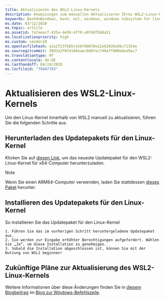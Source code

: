 ```yaml
---
title: Aktualisieren des WSL2-Linux-Kernels
description: Anweisungen zum manuellen Aktualisieren Ihres WSL2-Linux-Kernels
keywords: BashOnWindows, bash, wsl, windows, windows subsystem for linux, windowssubsystem, ubuntu, wsl.conf, wslconfig
ms.date: 03/12/2020
ms.topic: article
ms.assetid: 7afaeacf-435a-4e58-bff0-a9f0d75b8a51
ms.localizationpriority: high
ms.custom: seodec18
ms.openlocfilehash: a1a2f23fb05c426f80878e12e82026a96c71354e
ms.sourcegitcommit: 39d3a2f0f4184eaec8d8fec740aff800e8ea9ac7
ms.translationtype: HT
ms.contentlocale: de-DE
ms.lasthandoff: 04/24/2020
ms.locfileid: "79447743"
---
```

# <a name="updating-the-wsl-2-linux-kernel"></a>Aktualisieren des WSL2-Linux-Kernels

Um den Linux-Kernel innerhalb von WSL2 manuell zu aktualisieren, führen Sie die folgenden Schritte aus. 

## <a name="download-the-linux-kernel-update-package"></a>Herunterladen des Updatepakets für den Linux-Kernel

Klicken Sie auf [diesen Link](https://wslstorestorage.blob.core.windows.net/wslblob/wsl_update_x64.msi), um das neueste Updatepaket für den WSL2-Linux-Kernel für x64-Computer herunterzuladen.

> [!NOTE] 
> Wenn Sie einen ARM64-Computer verwenden, laden Sie stattdessen [dieses Paket](https://wslstorestorage.blob.core.windows.net/wslblob/wsl_update_arm64.msi) herunter.

## <a name="install-the-linux-kernel-update-package"></a>Installieren des Updatepakets für den Linux-Kernel

So installieren Sie das Updatepaket für den Linux-Kernel

    1. Führen Sie das im vorherigen Schritt heruntergeladene Updatepaket aus.
    2. Sie werden zur Eingabe erhöhter Berechtigungen aufgefordert. Wählen Sie „Ja“, um diese Installation zu genehmigen.
    3. Sobald die Installation abgeschlossen ist, können Sie mit der Nutzung von WSL2 beginnen!

## <a name="future-plans-for-updating-the-wsl2-linux-kernel"></a>Zukünftige Pläne zur Aktualisierung des WSL2-Linux-Kernels

Weitere Informationen über diese Änderungen finden Sie in [diesem Blogbeitrag](https://devblogs.microsoft.com/commandline/wsl2-will-be-generally-available-in-windows-10-version-2004) im [Blog zur Windows-Befehlszeile](https://aka.ms/cliblog).
